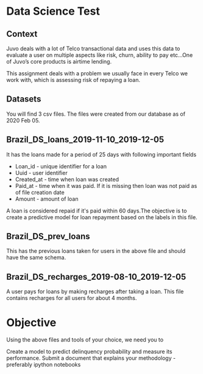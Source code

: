 # Data Science Test

## Context
Juvo deals with a lot of Telco transactional data and uses this data to evaluate a user on multiple aspects like risk, churn, ability to pay etc...One of Juvo’s core products is airtime lending.

This assignment deals with a problem we usually face in every Telco we work with, which is assessing risk of repaying a loan.

## Datasets
You will find 3 csv files. The files were created from our database as of 2020 Feb 05.

## Brazil_DS_loans_2019-11-10_2019-12-05
It has the loans made for a period of 25 days with following important fields

* Loan_id - unique identifier for a loan
* Uuid - user identifier
* Created_at - time when loan was created
* Paid_at - time when it was paid. If it is missing then loan was not paid as of file creation date
* Amount - amount of loan

A loan is considered repaid if it's paid within 60 days.The objective is to create a predictive model for loan repayment based on the labels in this file.

## Brazil_DS_prev_loans
This has the previous loans taken for users in the above file and should have the same schema.

## Brazil_DS_recharges_2019-08-10_2019-12-05
A user pays for loans by making recharges after taking a loan. This file contains recharges for all users for about 4 months.

# Objective
Using the above files and tools of your choice, we need you to

Create a model to predict delinquency probability and measure its performance.
Submit a document that explains your methodology - preferably ipython notebooks
